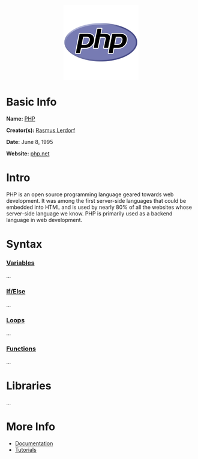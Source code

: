 <p align="center"><img width="200" height="200" src="https://github.com/jgphilpott/babel/blob/main/PHP/logo.png"></p>

# Basic Info

**Name:** [PHP](https://en.wikipedia.org/wiki/PHP)

**Creator(s):** [Rasmus Lerdorf](https://github.com/rlerdorf)

**Date:** June 8, 1995

**Website:** [php.net](https://www.php.net)

# Intro

PHP is an open source programming language geared towards web development. It was among the first server-side languages that could be embedded into HTML and is used by nearly 80% of all the websites whose server-side language we know. PHP is primarily used as a backend language in web development.

# Syntax

### [Variables](https://www.tutorialspoint.com/php/php_variable_types.htm)

...

### [If/Else](tutorialspoint)

...

### [Loops](https://www.tutorialspoint.com/php/php_loop_types.htm)

...

### [Functions](https://www.tutorialspoint.com/php/php_functions.htm)

...

# Libraries

...

# More Info

 - [Documentation](https://www.php.net/docs.php)
 - [Tutorials](https://www.tutorialspoint.com/php/index.htm)

